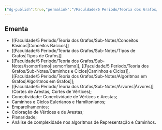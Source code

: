 ```yaml
---
{"dg-publish":true,"permalink":"/Faculdade/5 Periodo/Teoria dos Grafos/Grafos/","tags":["root","grafos"],"created":"2024-12-26T10:28:40.224-03:00"}
---
```



## Ementa
- [[Faculdade/5 Periodo/Teoria dos Grafos/Sub-Notes/Conceitos Básicos\|Conceitos Básicos]]
- [[Faculdade/5 Periodo/Teoria dos Grafos/Sub-Notes/Tipos de Grafos\|Tipos de Grafos]]
- [[Faculdade/5 Periodo/Teoria dos Grafos/Sub-Notes/Isomorfismo\|Isomorfismo]],  [[Faculdade/5 Periodo/Teoria dos Grafos/Sub-Notes/Caminhos e Ciclos\|Caminhos e Ciclos]], [[Faculdade/5 Periodo/Teoria dos Grafos/Sub-Notes/Algoritmos em Grafos\|Algoritmos em Grafos]]; 
- [[Faculdade/5 Periodo/Teoria dos Grafos/Sub-Notes/Árvores\|Árvores]] (Cortes de Arestas, Cortes de Vértices); 
- Conectividade: Conectividade de Vértices e Arestas; 
- Caminhos e Ciclos Eulerianos e Hamiltonianos; 
- Emparelhamentos; 
- Coloração de Vértices e de Arestas; 
- Planaridade;
- Análise de complexidade nos algoritmos de  Representação e Caminhos.



